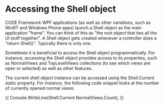 # Accessing the Shell object

CODE Framework WPF applications (as well as other variations, such as WinRT and Windows Phone apps) launch a Shell object as the main application "frame". You can think of this as "the root object that ties all the UI stuff together". A Shell object gets created whenever a controller does a "return Shell()". Typically there is only one.

Sometimes it is beneficial to access the Shell object programmatically. For instance, accessing the Shell object provides access to its properties, such as NormalViews and TopLevelViews collections (to see which views are open or selected) as well as other features.

The current shell object instance can be accessed using the Shell.Current static property. For instance, the following code snippet looks at the number of currently opened normal views:

{{ 
Console.WriteLine(Shell.Current.NormalViews.Count); 
}}

